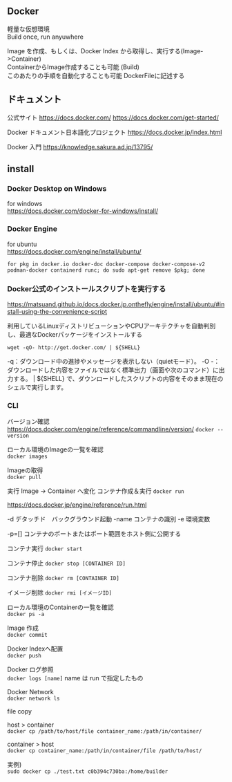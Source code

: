 ## Docker

軽量な仮想環境  
Build once, run anyuwhere  

Image を作成、もしくは、Docker Index から取得し、実行する(Image->Container)  
ContainerからImage作成することも可能 (Build)  
このあたりの手順を自動化することも可能 DockerFileに記述する


## ドキュメント
公式サイト
https://docs.docker.com/
https://docs.docker.com/get-started/

Docker ドキュメント日本語化プロジェクト
https://docs.docker.jp/index.html

Docker 入門
https://knowledge.sakura.ad.jp/13795/

## install

### Docker Desktop on Windows
for windows  
https://docs.docker.com/docker-for-windows/install/


### Docker Engine
for ubuntu  
https://docs.docker.com/engine/install/ubuntu/

```
for pkg in docker.io docker-doc docker-compose docker-compose-v2 podman-docker containerd runc; do sudo apt-get remove $pkg; done
```


### Docker公式のインストールスクリプトを実行する
https://matsuand.github.io/docs.docker.jp.onthefly/engine/install/ubuntu/#install-using-the-convenience-script

利用しているLinuxディストリビューションやCPUアーキテクチャを自動判別し、最適なDockerパッケージをインストールする

```
wget -qO- http://get.docker.com/ | ${SHELL}
```
-q：ダウンロード中の進捗やメッセージを表示しない（quietモード）。
-O -：ダウンロードした内容をファイルではなく標準出力（画面や次のコマンド）に出力する。
| ${SHELL} で、ダウンロードしたスクリプトの内容をそのまま現在のシェルで実行します。

### CLI

バージョン確認  
https://docs.docker.com/engine/reference/commandline/version/
`docker --version`

ローカル環境のImageの一覧を確認  
`docker images`

Imageの取得  
`docker pull`

実行 Image -> Container へ変化  コンテナ作成＆実行
`docker run`

https://docs.docker.jp/engine/reference/run.html

-d
デタッチド　バックグラウンド起動
-name
コンテナの識別
-e
環境変数

-p=[]
コンテナのポートまたはポート範囲をホスト側に公開する

コンテナ実行
`docker start`

コンテナ停止
`docker stop [CONTAINER ID]`

コンテナ削除
`docker rm [CONTAINER ID]`

イメージ削除
`docker rmi [イメージID]`

ローカル環境のContainerの一覧を確認  
`docker ps -a`

Image 作成  
`docker commit`

Docker Indexへ配置  
`docker push`

Docker ログ参照  
`docker logs [name]`
name は run で指定したもの

Docker Network  
`docker network ls`

file copy  

host > container  
`docker cp /path/to/host/file container_name:/path/in/container/`

container > host  
`docker cp container_name:/path/in/container/file /path/to/host/`

実例)  
`sudo docker cp ./test.txt c0b394c730ba:/home/builder`
